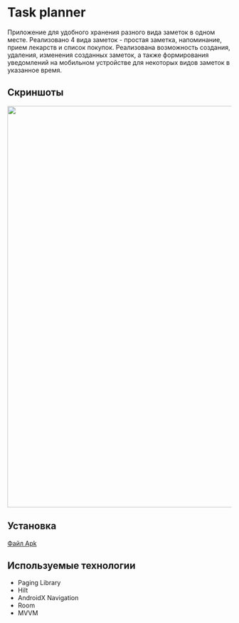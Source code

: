 # Task planner
Приложение для удобного хранения разного вида заметок в одном месте. Реализовано 4 вида заметок - простая заметка, напоминание, прием лекарств и список покупок. 
Реализована возможность создания, удаления, изменения созданных заметок, а также формирования уведомлений на мобильном устройстве для некоторых видов заметок в указанное время. 

## Скриншоты 
<img src="https://github.com/kikichechka/Pictures/blob/main/Screenshot_20240519_204716_Task%20planner.jpg" width="900"> 

## Установка
[Файл Apk](https://github.com/kikichechka/Pictures/blob/main/task_planner.apk)

## Используемые технологии
+ Paging Library
+ Hilt
+ AndroidX Navigation
+ Room
+ MVVM
